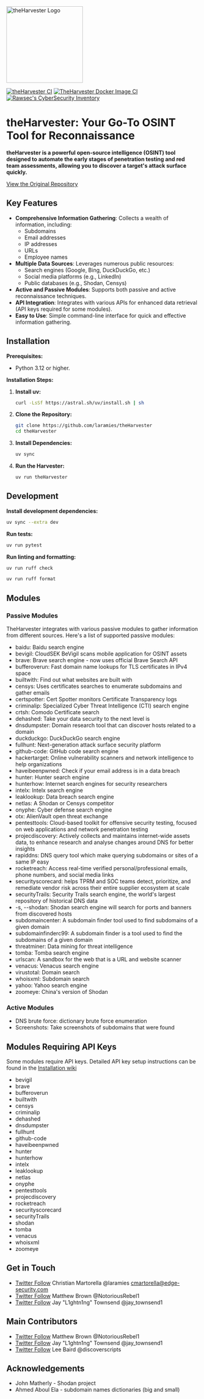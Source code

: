<!-- theHarvester Logo -->
<img src="https://github.com/laramies/theHarvester/blob/master/theHarvester-logo.webp" alt="theHarvester Logo" width="200">

[![theHarvester CI](https://github.com/laramies/theHarvester/workflows/TheHarvester%20Python%20CI/badge.svg)]()
[![TheHarvester Docker Image CI](https://github.com/laramies/theHarvester/workflows/TheHarvester%20Docker%20Image%20CI/badge.svg)]()
[![Rawsec's CyberSecurity Inventory](https://inventory.raw.pm/img/badges/Rawsec-inventoried-FF5050_flat_without_logo.svg)](https://inventory.raw.pm/)

# theHarvester: Your Go-To OSINT Tool for Reconnaissance

**theHarvester is a powerful open-source intelligence (OSINT) tool designed to automate the early stages of penetration testing and red team assessments, allowing you to discover a target's attack surface quickly.**

[View the Original Repository](https://github.com/laramies/theHarvester)

## Key Features

*   **Comprehensive Information Gathering**: Collects a wealth of information, including:
    *   Subdomains
    *   Email addresses
    *   IP addresses
    *   URLs
    *   Employee names
*   **Multiple Data Sources**: Leverages numerous public resources:
    *   Search engines (Google, Bing, DuckDuckGo, etc.)
    *   Social media platforms (e.g., LinkedIn)
    *   Public databases (e.g., Shodan, Censys)
*   **Active and Passive Modules**:  Supports both passive and active reconnaissance techniques.
*   **API Integration**: Integrates with various APIs for enhanced data retrieval (API keys required for some modules).
*   **Easy to Use**: Simple command-line interface for quick and effective information gathering.

## Installation

**Prerequisites:**
* Python 3.12 or higher.

**Installation Steps:**

1.  **Install uv:**
    ```bash
    curl -LsSf https://astral.sh/uv/install.sh | sh
    ```

2.  **Clone the Repository:**
    ```bash
    git clone https://github.com/laramies/theHarvester
    cd theHarvester
    ```

3.  **Install Dependencies:**
    ```bash
    uv sync
    ```

4.  **Run the Harvester:**
    ```bash
    uv run theHarvester
    ```

## Development

**Install development dependencies:**
```bash
uv sync --extra dev
```

**Run tests:**
```bash
uv run pytest
```

**Run linting and formatting:**
```bash
uv run ruff check
```
```bash
uv run ruff format
```

## Modules

### Passive Modules

TheHarvester integrates with various passive modules to gather information from different sources. Here's a list of supported passive modules:

*   baidu: Baidu search engine
*   bevigil: CloudSEK BeVigil scans mobile application for OSINT assets
*   brave: Brave search engine - now uses official Brave Search API
*   bufferoverun: Fast domain name lookups for TLS certificates in IPv4 space
*   builtwith: Find out what websites are built with
*   censys: Uses certificates searches to enumerate subdomains and gather emails
*   certspotter: Cert Spotter monitors Certificate Transparency logs
*   criminalip: Specialized Cyber Threat Intelligence (CTI) search engine
*   crtsh: Comodo Certificate search
*   dehashed: Take your data security to the next level is
*   dnsdumpster: Domain research tool that can discover hosts related to a domain
*   duckduckgo: DuckDuckGo search engine
*   fullhunt: Next-generation attack surface security platform
*   github-code: GitHub code search engine
*   hackertarget: Online vulnerability scanners and network intelligence to help organizations
*   haveibeenpwned: Check if your email address is in a data breach
*   hunter: Hunter search engine
*   hunterhow: Internet search engines for security researchers
*   intelx: Intelx search engine
*   leaklookup: Data breach search engine
*   netlas: A Shodan or Censys competitor
*   onyphe: Cyber defense search engine
*   otx: AlienVault open threat exchange
*   pentesttools: Cloud-based toolkit for offensive security testing, focused on web applications and network penetration testing
*   projecdiscovery: Actively collects and maintains internet-wide assets data, to enhance research and analyse changes around DNS for better insights
*   rapiddns: DNS query tool which make querying subdomains or sites of a same IP easy
*   rocketreach: Access real-time verified personal/professional emails, phone numbers, and social media links
*   securityscorecard: helps TPRM and SOC teams detect, prioritize, and remediate vendor risk across their entire supplier ecosystem at scale
*   securityTrails: Security Trails search engine, the world's largest repository of historical DNS data
*   -s, --shodan: Shodan search engine will search for ports and banners from discovered hosts
*   subdomaincenter: A subdomain finder tool used to find subdomains of a given domain
*   subdomainfinderc99: A subdomain finder is a tool used to find the subdomains of a given domain
*   threatminer: Data mining for threat intelligence
*   tomba: Tomba search engine
*   urlscan: A sandbox for the web that is a URL and website scanner
*   venacus: Venacus search engine
*   virustotal: Domain search
*   whoisxml: Subdomain search
*   yahoo: Yahoo search engine
*   zoomeye: China's version of Shodan

### Active Modules

*   DNS brute force: dictionary brute force enumeration
*   Screenshots: Take screenshots of subdomains that were found

## Modules Requiring API Keys

Some modules require API keys. Detailed API key setup instructions can be found in the [Installation wiki](https://github.com/laramies/theHarvester/wiki/Installation#api-keys)

*   bevigil
*   brave
*   bufferoverun
*   builtwith
*   censys
*   criminalip
*   dehashed
*   dnsdumpster
*   fullhunt
*   github-code
*   haveibeenpwned
*   hunter
*   hunterhow
*   intelx
*   leaklookup
*   netlas
*   onyphe
*   pentesttools
*   projecdiscovery
*   rocketreach
*   securityscorecard
*   securityTrails
*   shodan
*   tomba
*   venacus
*   whoisxml
*   zoomeye

## Get in Touch

*   [Twitter Follow](https://twitter.com/laramies) Christian Martorella @laramies
  cmartorella@edge-security.com
*   [Twitter Follow](https://twitter.com/NotoriousRebel1) Matthew Brown @NotoriousRebel1
*   [Twitter Follow](https://twitter.com/jay_townsend1) Jay "L1ghtn1ng" Townsend @jay_townsend1

## Main Contributors

*   [Twitter Follow](https://twitter.com/NotoriousRebel1) Matthew Brown @NotoriousRebel1
*   [Twitter Follow](https://twitter.com/jay_townsend1) Jay "L1ghtn1ng" Townsend @jay_townsend1
*   [Twitter Follow](https://twitter.com/discoverscripts) Lee Baird @discoverscripts

## Acknowledgements

*   John Matherly - Shodan project
*   Ahmed Aboul Ela - subdomain names dictionaries (big and small)